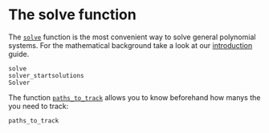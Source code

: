 # The solve function

The [`solve`](@ref) function is the most convenient way to solve general polynomial systems.
For the mathematical background take a look at our [introduction](https://www.juliahomotopycontinuation.org/guides/introduction/) guide.

```@docs
solve
solver_startsolutions
Solver
```

The function [`paths_to_track`](@ref) allows you to know beforehand how manys the you
need to track:

```@docs
paths_to_track
```
